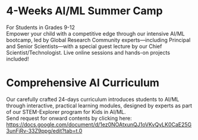 # 4-Weeks AI/ML Summer Camp
For Students in Grades 9-12
<br>
Empower your child with a competitive edge through our intensive AI/ML bootcamp, led by Global Research Community experts—including Principal and Senior Scientists—with a special guest lecture by our Chief Scientist/Technologist. Live online sessions and hands-on projects included!

# Comprehensive AI Curriculum
Our carefully crafted 24-days curriculum introduces students to AI/ML through interactive, practical learning modules, designed by experts as part of our STEM-Explorer program for Kids in AI/ML.
<br>
Send request for onward contents by clicking here:
<br>
https://docs.google.com/document/d/1ez0NOAtxunQJ1oVKvQyLK0CaE25G3unFjRv-33Z9ppg/edit?tab=t.0

